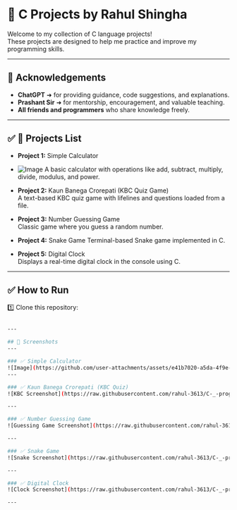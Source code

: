 # 🌟 C Projects by Rahul Shingha

Welcome to my collection of C language projects!  
These projects are designed to help me practice and improve my programming skills.

---

## 🙏 Acknowledgements

- **ChatGPT** ➜ for providing guidance, code suggestions, and explanations.  
- **Prashant Sir** ➜ for mentorship, encouragement, and valuable teaching.  
- **All friends and programmers** who share knowledge freely.

---

## ✅ 📌 Projects List

- **Project 1:** Simple Calculator
- ![Image](https://github.com/user-attachments/assets/f2bfe0b8-537f-465c-858a-f5e079c4e0bc)
  A basic calculator with operations like add, subtract, multiply, divide, modulus, and power.

- **Project 2:** Kaun Banega Crorepati (KBC Quiz Game)  
  A text-based KBC quiz game with lifelines and questions loaded from a file.

- **Project 3:** Number Guessing Game  
  Classic game where you guess a random number.

- **Project 4:** Snake Game 
  Terminal-based Snake game implemented in C.

- **Project 5:** Digital Clock  
  Displays a real-time digital clock in the console using C.

---

## ✅ How to Run

1️⃣ Clone this repository:  
```bash

---

## 📸 Screenshots
---

### ✅ Simple Calculator
![Image](https://github.com/user-attachments/assets/e41b7020-a5da-4f9e-99ab-2af01e4627c3)
---

### ✅ Kaun Banega Crorepati (KBC Quiz)
![KBC Screenshot](https://raw.githubusercontent.com/rahul-3613/C-_-programming-projects-by---Rahul-Shingha/main/kbc.png)

---

### ✅ Number Guessing Game
![Guessing Game Screenshot](https://raw.githubusercontent.com/rahul-3613/C-_-programming-projects-by---Rahul-Shingha/main/guess.png)

---

### ✅ Snake Game
![Snake Screenshot](https://raw.githubusercontent.com/rahul-3613/C-_-programming-projects-by---Rahul-Shingha/main/snake.png)

---

### ✅ Digital Clock
![Clock Screenshot](https://raw.githubusercontent.com/rahul-3613/C-_-programming-projects-by---Rahul-Shingha/main/clock.png)

---
